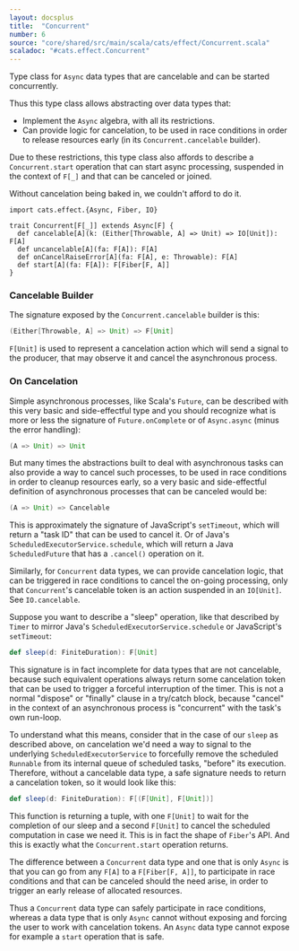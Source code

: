 ```yaml
---
layout: docsplus
title:  "Concurrent"
number: 6
source: "core/shared/src/main/scala/cats/effect/Concurrent.scala"
scaladoc: "#cats.effect.Concurrent"
---
```


Type class for `Async` data types that are cancelable and can be started concurrently.

Thus this type class allows abstracting over data types that:

- Implement the `Async` algebra, with all its restrictions.
- Can provide logic for cancelation, to be used in race conditions in order to release resources early (in its `Concurrent.cancelable` builder).

Due to these restrictions, this type class also affords to describe a `Concurrent.start` operation that can start async processing, suspended in the context of `F[_]` and that can be canceled or joined.

Without cancelation being baked in, we couldn't afford to do it.

```tut:book:silent
import cats.effect.{Async, Fiber, IO}

trait Concurrent[F[_]] extends Async[F] {
  def cancelable[A](k: (Either[Throwable, A] => Unit) => IO[Unit]): F[A]
  def uncancelable[A](fa: F[A]): F[A]
  def onCancelRaiseError[A](fa: F[A], e: Throwable): F[A]
  def start[A](fa: F[A]): F[Fiber[F, A]]
}
```
### Cancelable Builder

The signature exposed by the `Concurrent.cancelable` builder is this:

```scala
(Either[Throwable, A] => Unit) => F[Unit]
```

`F[Unit]` is used to represent a cancelation action which will send a signal to the producer, that may observe it and cancel the asynchronous process.

### On Cancelation

Simple asynchronous processes, like Scala's `Future`, can be described with this very basic and side-effectful type and you should recognize what is more or less the signature of `Future.onComplete` or of `Async.async` (minus the error handling):

```scala
(A => Unit) => Unit
```

But many times the abstractions built to deal with asynchronous tasks can also provide a way to cancel such processes, to be used in race conditions in order to cleanup resources early, so a very basic and side-effectful definition of asynchronous processes that can be canceled would be:

```scala
(A => Unit) => Cancelable
```

This is approximately the signature of JavaScript's `setTimeout`, which will return a "task ID" that can be used to cancel it. Or of Java's `ScheduledExecutorService.schedule`, which will return a Java `ScheduledFuture` that has a `.cancel()` operation on it.

Similarly, for `Concurrent` data types, we can provide cancelation logic, that can be triggered in race conditions to cancel the on-going processing, only that `Concurrent`'s cancelable token is an action suspended in an `IO[Unit]`. See `IO.cancelable`.

Suppose you want to describe a "sleep" operation, like that described by `Timer` to mirror Java's `ScheduledExecutorService.schedule` or JavaScript's `setTimeout`:

```scala
def sleep(d: FiniteDuration): F[Unit]
```

This signature is in fact incomplete for data types that are not cancelable, because such equivalent operations always return some cancelation token that can be used to trigger a forceful interruption of the timer. This is not a normal "dispose" or "finally" clause in a try/catch block, because "cancel" in the context of an asynchronous process is "concurrent" with the task's own run-loop.

To understand what this means, consider that in the case of our `sleep` as described above, on cancelation we'd need a way to signal to the underlying `ScheduledExecutorService` to forcefully remove the scheduled `Runnable` from its internal queue of scheduled tasks, "before" its execution. Therefore, without a cancelable data type, a safe signature needs to return a cancelation token, so it would look like this:

```scala
def sleep(d: FiniteDuration): F[(F[Unit], F[Unit])]
```

This function is returning a tuple, with one `F[Unit]` to wait for the completion of our sleep and a second `F[Unit]` to cancel the scheduled computation in case we need it. This is in fact the shape of `Fiber`'s API. And this is exactly what the `Concurrent.start` operation returns.

The difference between a `Concurrent` data type and one that is only `Async` is that you can go from any `F[A]` to a `F[Fiber[F, A]]`, to participate in race conditions and that can be canceled should the need arise, in order to trigger an early release of allocated resources.

Thus a `Concurrent` data type can safely participate in race conditions, whereas a data type that is only `Async` cannot without exposing and forcing the user to work with cancelation tokens. An `Async` data type cannot expose for example a `start` operation that is safe.
